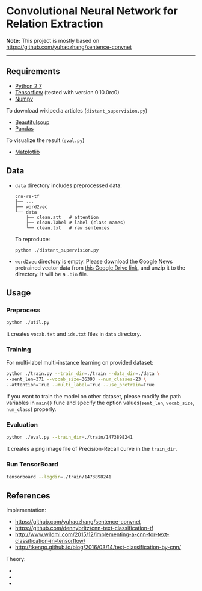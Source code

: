 # Convolutional Neural Network for Relation Extraction

**Note:** This project is mostly based on https://github.com/yuhaozhang/sentence-convnet

---


## Requirements

- [Python 2.7](https://www.python.org/)
- [Tensorflow](https://www.tensorflow.org/) (tested with version 0.10.0rc0)
- [Numpy](http://www.numpy.org/)

To download wikipedia articles (`distant_supervision.py`)

- [Beautifulsoup](https://www.crummy.com/software/BeautifulSoup/bs4/doc/)
- [Pandas](http://pandas.pydata.org/)

To visualize the result (`eval.py`)

- [Matplotlib](http://matplotlib.org/)



## Data
- `data` directory includes preprocessed data:
    ```
    cnn-re-tf
    ├── ...
    ├── word2vec
    └── data
        ├── clean.att   # attention
        ├── clean.label # label (class names)
        └── clean.txt   # raw sentences
    ```    
    To reproduce: 
    ```
    python ./distant_supervision.py
    ```
    
- `word2vec` directory is empty. Please download the Google News pretrained vector data from 
[this Google Drive link](https://drive.google.com/file/d/0B7XkCwpI5KDYNlNUTTlSS21pQmM/edit), 
and unzip it to the directory. It will be a `.bin` file.



## Usage
### Preprocess

```sh
python ./util.py
```
It creates `vocab.txt` and `ids.txt` files in `data` directory.

### Training

For multi-label multi-instance learning on provided dataset:
```sh
python ./train.py --train_dir=./train --data_dir=./data \
--sent_len=371 --vocab_size=36393 --num_classes=23 \
--attention=True --multi_label=True --use_pretrain=True
```
If you want to train the model on other dataset, please modify the path variables in `main()` func 
and specify the option values(`sent_len`, `vocab_size`, `num_class`) properly.

### Evaluation

```sh
python ./eval.py --train_dir=./train/1473898241
```
It creates a png image file of Precision-Recall curve in the `train_dir`.

### Run TensorBoard

```sh
tensorboard --logdir=./train/1473898241
```


## References

Implementation:

* https://github.com/yuhaozhang/sentence-convnet
* https://github.com/dennybritz/cnn-text-classification-tf
* http://www.wildml.com/2015/12/implementing-a-cnn-for-text-classification-in-tensorflow/
* http://tkengo.github.io/blog/2016/03/14/text-classification-by-cnn/

Theory:

* 
* 
* 

